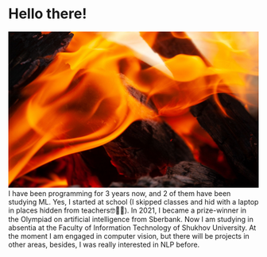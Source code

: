 # Hello there!
![](https://github.com/MariaSultanbekova/MariaSultanbekova/blob/main/picture.jpg)
I have been programming for 3 years now, and 2 of them have been studying ML. Yes, I started at school (I skipped classes and hid with a laptop in places hidden from teachers🤓🐱‍💻). In 2021, I became a prize-winner in the Olympiad on artificial intelligence from Sberbank. Now I am studying in absentia at the Faculty of Information Technology of Shukhov University. At the moment I am engaged in computer vision, but there will be projects in other areas, besides, I was really interested in NLP before.
